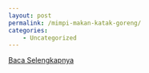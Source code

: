 ```yaml
---
layout: post
permalink: /mimpi-makan-katak-goreng/
categories:
    - Uncategorized
---
```


[Baca Selengkapnya](/03)